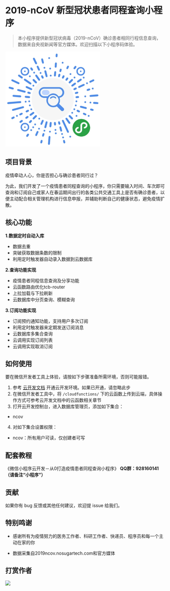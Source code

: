 # 2019-nCoV 新型冠状患者同程查询小程序

> 本小程序提供新型冠状病毒（2019-nCoV）确诊患者相同行程信息查询，数据来自央视新闻等官方媒体。欢迎扫描以下小程序码体验。

<img src="https://github.com/jayjun0805/2019-nCoV/blob/master/wxchat.jpg" width="300px">

## 项目背景

疫情牵动人心，你是否担心与确诊患者同行过？

为此，我们开发了一个疫情患者同程查询的小程序，你只需要输入时间、车次即可查询和订阅自己或家人在春运期间出行的各类公共交通工具上是否有确诊患者，以便主动配合相关管理机构进行信息申报，并辅助判断自己的健康状态，避免疫情扩散。

## 核心功能

 **1.数据定时自动入库** 
 
- 数据去重
- 突破获取数据条数的限制
- 利用定时触发器自动录入数据到云数据库

 **2.查询功能实现** 
 
- 疫情患者同程信息查询及分享功能
- 云函数路由优化tcb-router
- 上拉加载与下拉刷新
- 云数据库中分页查询、模糊查询

 **3.订阅功能实现** 

- 订阅预约通知功能，支持用户多次订阅
- 利用定时触发器来定期发送订阅消息
- 云数据库多集合查询
- 云调用实现订阅列表
- 云调用实现取消订阅

## 如何使用

要在微信开发者工具上体验，请按如下步骤准备所需环境，否则可能报错。

1. 参考 [云开发文档](https://developers.weixin.qq.com/miniprogram/dev/wxcloud/basis/getting-started.html#%E5%BC%80%E9%80%9A%E4%BA%91%E5%BC%80%E5%8F%91) 开通云开发环境。如果已开通，请忽略此步
2. 在微信开发者工具中，将 `/cloudfunctions/` 下的云函数上传到云端，具体操作方式可参考云开发文档中的云函数相关章节
3. 打开云开发控制台，进入数据库管理页，添加如下集合：
- ncov
4. 对如下集合设置权限：
- ncov：所有用户可读，仅创建者可写

## 配套教程

《微信小程序云开发－从0打造疫情患者同程查询小程序》  **QQ群：928160141（请备注“小程序”）** 

## 贡献

如果你有 bug 反馈或其他任何建议，欢迎提 issue 给我们。

## 特别鸣谢

- 感谢所有为疫情努力的医务工作者、科研工作者、快递员、程序员和每一个主动在家的你

- 数据采集自2019ncov.nosugartech.com和官方媒体

## 打赏作者

<img src="https://images.gitee.com/uploads/images/2020/0208/101456_9a89fac8_2064944.jpeg" width="300px">
